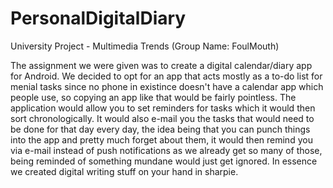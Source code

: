 # PersonalDigitalDiary
University Project - Multimedia Trends (Group Name: FoulMouth)

The assignment we were given was to create a digital calendar/diary app for Android.
We decided to opt for an app that acts mostly as a to-do list for menial tasks since no phone in existince doesn't have a calendar app which people use, so copying an app like that would be fairly pointless.
The application would allow you to set reminders for tasks which it would then sort chronologically. It would also e-mail you the tasks that would need to be done for that day every day, the idea being that you can punch things into the app and pretty much forget about them, it would then remind you via e-mail instead of push notifications as we already get so many of those, being reminded of something mundane would just get ignored.
In essence we created digital writing stuff on your hand in sharpie.
